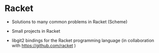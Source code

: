 # Racket

- Solutions to many common problems in Racket (Scheme)
- Small projects in Racket

- libgit2 bindings for the Racket programming language (in collaboration with https://github.com/racket )

